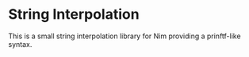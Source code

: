 # String Interpolation

This is a small string interpolation library for Nim providing a prinftf-like syntax.

